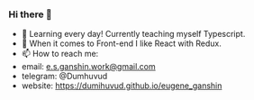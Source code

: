 ### Hi there 👋

- 🌱 Learning every day! Currently teaching myself Typescript.
- 🌱 When it comes to Front-end I like React with Redux.
- 📫 How to reach me: 
- email: e.s.ganshin.work@gmail.com
- telegram: @Dumhuvud
- website: https://dumihuvud.github.io/eugene_ganshin

